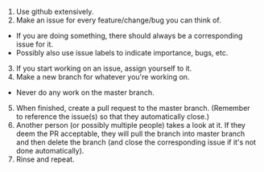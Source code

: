 1. Use github extensively.
2. Make an issue for every feature/change/bug you can think of. 
 * If you are doing something, there should always be a corresponding issue for it.
 * Possibly also use issue labels to indicate importance, bugs, etc.
3. If you start working on an issue, assign yourself to it.
4. Make a new branch for whatever you're working on.
 * Never do any work on the master branch.
5. When finished, create a pull request to the master branch. (Remember to reference the issue(s) so that they automatically close.)
6. Another person (or possibly multiple people) takes a look at it. If they deem the PR acceptable, they will pull the branch into master branch and then delete the branch (and close the corresponding issue if it's not done automatically).
7. Rinse and repeat.
